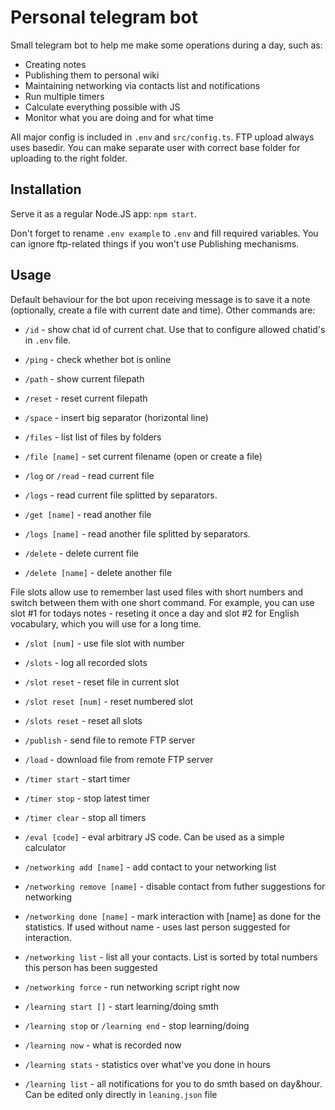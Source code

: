 # Personal telegram bot

Small telegram bot to help me make some operations during a day, such as:
- Creating notes
- Publishing them to personal wiki
- Maintaining networking via contacts list and notifications
- Run multiple timers
- Calculate everything possible with JS
- Monitor what you are doing and for what time

All major config is included in `.env` and `src/config.ts`. FTP upload always uses basedir. You can make separate user with correct base folder for uploading to the right folder.

## Installation

Serve it as a regular Node.JS app: `npm start`.

Don't forget to rename `.env example` to `.env` and fill required variables. You can ignore ftp-related things if you won't use Publishing mechanisms.

## Usage

Default behaviour for the bot upon receiving message is to save it a note (optionally, create a file with current date and time). Other commands are:

  - `/id` - show chat id of current chat. Use that to configure allowed chatid's in `.env` file.

  - `/ping` - check whether bot is online
  - `/path` - show current filepath
  - `/reset` - reset current filepath
  - `/space` - insert big separator (horizontal line)
  - `/files` - list list of files by folders
  - `/file [name]` - set current filename (open or create a file)
  - `/log` or `/read` - read current file
  - `/logs` - read current file splitted by separators.
  - `/get [name]` - read another file
  - `/logs [name]` - read another file splitted by separators.
  - `/delete` - delete current file
  - `/delete [name]` - delete another file

  File slots allow use to remember last used files with short numbers and switch between them with one short command. For example, you can use slot #1 for todays notes - reseting it once a day and slot #2 for English vocabulary, which you will use for a long time.

  - `/slot [num]` - use file slot with number
  - `/slots` - log all recorded slots
  - `/slot reset` - reset file in current slot
  - `/slot reset [num]` - reset numbered slot
  - `/slots reset` - reset all slots

  - `/publish` - send file to remote FTP server
  - `/load` - download file from remote FTP server

  - `/timer start` - start timer
  - `/timer stop` - stop latest timer
  - `/timer clear` - stop all timers

  - `/eval [code]` - eval arbitrary JS code. Can be used as a simple calculator

  - `/networking add [name]` - add contact to your networking list
  - `/networking remove [name]` - disable contact from futher suggestions for networking
  - `/networking done [name]` - mark interaction with [name] as done for the statistics. If used without name - uses last person suggested for interaction.
  - `/networking list` - list all your contacts. List is sorted by total numbers this person has been suggested
  - `/networking force` - run networking script right now

  - `/learning start []` - start learning/doing smth
  - `/learning stop` or `/learning end` - stop learning/doing
  - `/learning now` - what is recorded now
  - `/learning stats` - statistics over what've you done in hours
  - `/learning list` - all notifications for you to do smth based on day&hour. Can be edited only directly in `leaning.json` file